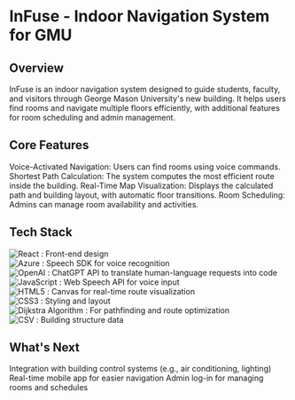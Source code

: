 # InFuse - Indoor Navigation System for GMU

## Overview

InFuse is an indoor navigation system designed to guide students, faculty, and visitors through George Mason University's new building. It helps users find rooms and navigate multiple floors efficiently, with additional features for room scheduling and admin management.

## Core Features

Voice-Activated Navigation: Users can find rooms using voice commands.
Shortest Path Calculation: The system computes the most efficient route inside the building.
Real-Time Map Visualization: Displays the calculated path and building layout, with automatic floor transitions.
Room Scheduling: Admins can manage room availability and activities.

## Tech Stack

![React](https://img.shields.io/badge/React-61DAFB?style=for-the-badge&logo=react&logoColor=black) : Front-end design  
![Azure](https://img.shields.io/badge/Azure-0078D4?style=for-the-badge&logo=azure-devops&logoColor=white) : Speech SDK for voice recognition  
![OpenAI](https://img.shields.io/badge/OpenAI-412991?style=for-the-badge&logo=openai&logoColor=white) : ChatGPT API to translate human-language requests into code  
![JavaScript](https://img.shields.io/badge/JavaScript-F7DF1E?style=for-the-badge&logo=javascript&logoColor=black) : Web Speech API for voice input  
![HTML5](https://img.shields.io/badge/HTML5-E34F26?style=for-the-badge&logo=html5&logoColor=white) : Canvas for real-time route visualization  
![CSS3](https://img.shields.io/badge/CSS3-1572B6?style=for-the-badge&logo=css3&logoColor=white) : Styling and layout  
![Dijkstra Algorithm](https://img.shields.io/badge/Algorithm-Dijkstra-blue?style=for-the-badge) : For pathfinding and route optimization  
![CSV](https://img.shields.io/badge/CSV-FF9900?style=for-the-badge&logo=csv&logoColor=white) : Building structure data  


## What's Next

Integration with building control systems (e.g., air conditioning, lighting)
Real-time mobile app for easier navigation
Admin log-in for managing rooms and schedules

